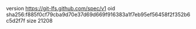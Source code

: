 version https://git-lfs.github.com/spec/v1
oid sha256:f885f0cf79cba9d70e37d69d669f916383a1f7eb95ef56458f2f352b6c5d2f7f
size 21208
